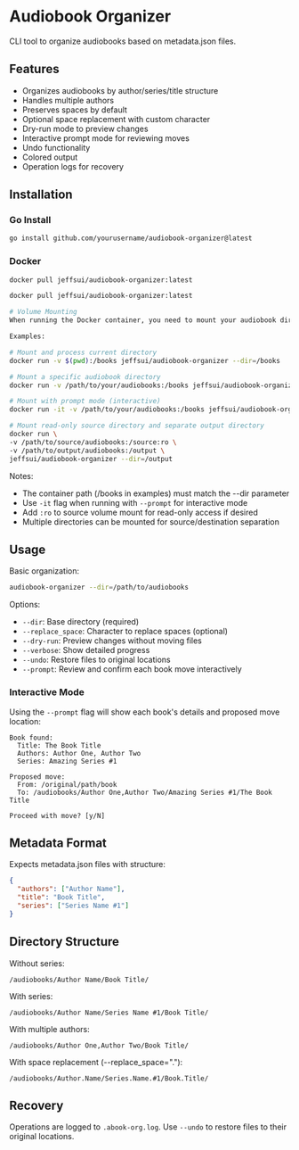 # Audiobook Organizer

CLI tool to organize audiobooks based on metadata.json files.

## Features

- Organizes audiobooks by author/series/title structure
- Handles multiple authors
- Preserves spaces by default
- Optional space replacement with custom character
- Dry-run mode to preview changes
- Interactive prompt mode for reviewing moves
- Undo functionality
- Colored output
- Operation logs for recovery

## Installation

### Go Install
```bash
go install github.com/yourusername/audiobook-organizer@latest
```

### Docker
```bash
docker pull jeffsui/audiobook-organizer:latest

docker pull jeffsui/audiobook-organizer:latest

# Volume Mounting
When running the Docker container, you need to mount your audiobook directory to make it accessible to the container. The container will process and organize books within this mounted directory.

Examples:

# Mount and process current directory
docker run -v $(pwd):/books jeffsui/audiobook-organizer --dir=/books

# Mount a specific audiobook directory
docker run -v /path/to/your/audiobooks:/books jeffsui/audiobook-organizer --dir=/books

# Mount with prompt mode (interactive)
docker run -it -v /path/to/your/audiobooks:/books jeffsui/audiobook-organizer --dir=/books --prompt

# Mount read-only source directory and separate output directory
docker run \
-v /path/to/source/audiobooks:/source:ro \
-v /path/to/output/audiobooks:/output \
jeffsui/audiobook-organizer --dir=/output
```

Notes:
- The container path (/books in examples) must match the --dir parameter
- Use `-it` flag when running with `--prompt` for interactive mode
- Add `:ro` to source volume mount for read-only access if desired
- Multiple directories can be mounted for source/destination separation




## Usage

Basic organization:
```bash
audiobook-organizer --dir=/path/to/audiobooks
```

Options:
- `--dir`: Base directory (required)
- `--replace_space`: Character to replace spaces (optional)
- `--dry-run`: Preview changes without moving files
- `--verbose`: Show detailed progress
- `--undo`: Restore files to original locations
- `--prompt`: Review and confirm each book move interactively

### Interactive Mode

Using the `--prompt` flag will show each book's details and proposed move location:

```
Book found:
  Title: The Book Title
  Authors: Author One, Author Two
  Series: Amazing Series #1

Proposed move:
  From: /original/path/book
  To: /audiobooks/Author One,Author Two/Amazing Series #1/The Book Title

Proceed with move? [y/N]
```

## Metadata Format

Expects metadata.json files with structure:
```json
{
  "authors": ["Author Name"],
  "title": "Book Title",
  "series": ["Series Name #1"]
}
```

## Directory Structure

Without series:
```
/audiobooks/Author Name/Book Title/
```

With series:
```
/audiobooks/Author Name/Series Name #1/Book Title/
```

With multiple authors:
```
/audiobooks/Author One,Author Two/Book Title/
```

With space replacement (--replace_space="."):
```
/audiobooks/Author.Name/Series.Name.#1/Book.Title/
```

## Recovery

Operations are logged to `.abook-org.log`. Use `--undo` to restore files to their original locations.